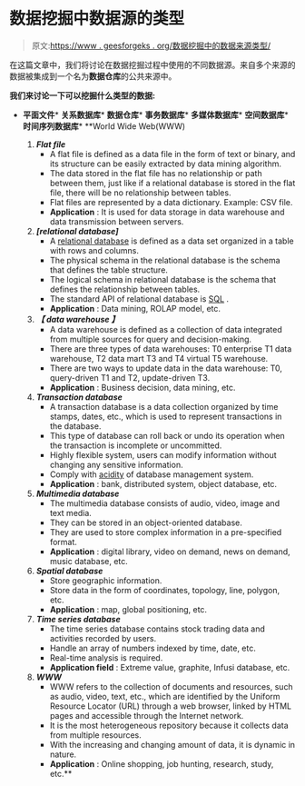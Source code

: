 # 数据挖掘中数据源的类型

> 原文:[https://www . geesforgeks . org/数据挖掘中的数据来源类型/](https://www.geeksforgeeks.org/types-of-sources-of-data-in-data-mining/)

在这篇文章中，我们将讨论在数据挖掘过程中使用的不同数据源。来自多个来源的数据被集成到一个名为**数据仓库**的公共来源中。

**我们来讨论一下可以挖掘什么类型的数据:**

*   **平面文件***   **关系数据库***   **数据仓库***   **事务数据库***   **多媒体数据库***   **空间数据库***   **时间序列数据库***   **World Wide Web(WWW)

    1.  ***Flat file***
        *   A flat file is defined as a data file in the form of text or binary, and its structure can be easily extracted by data mining algorithm.
        *   The data stored in the flat file has no relationship or path between them, just like if a relational database is stored in the flat file, there will be no relationship between tables.
        *   Flat files are represented by a data dictionary. Example: CSV file.
        *   **Application** : It is used for data storage in data warehouse and data transmission between servers.
    2.  ***[relational database]***
        *   A [relational database](https://www.geeksforgeeks.org/relational-model/) is defined as a data set organized in a table with rows and columns.
        *   The physical schema in the relational database is the schema that defines the table structure.
        *   The logical schema in relational database is the schema that defines the relationship between tables.
        *   The standard API of relational database is [SQL](https://www.geeksforgeeks.org/sql-tutorial/) .
        *   **Application** : Data mining, ROLAP model, etc.
    3.  ***【 data warehouse 】***
        *   A data warehouse is defined as a collection of data integrated from multiple sources for query and decision-making.
        *   There are three types of data warehouses: T0 enterprise T1 data warehouse, T2 data mart T3 and T4 virtual T5 warehouse.
        *   There are two ways to update data in the data warehouse: T0, query-driven T1 and T2, update-driven T3.
        *   **Application** : Business decision, data mining, etc.
    4.  ***Transaction database***
        *   A transaction database is a data collection organized by time stamps, dates, etc., which is used to represent transactions in the database.
        *   This type of database can roll back or undo its operation when the transaction is incomplete or uncommitted.
        *   Highly flexible system, users can modify information without changing any sensitive information.
        *   Comply with [acidity](https://www.geeksforgeeks.org/acid-properties-in-dbms/) of database management system.
        *   **Application** : bank, distributed system, object database, etc.
    5.  ***Multimedia database***
        *   The multimedia database consists of audio, video, image and text media.
        *   They can be stored in an object-oriented database.
        *   They are used to store complex information in a pre-specified format.
        *   **Application** : digital library, video on demand, news on demand, music database, etc.
    6.  ***Spatial database***
        *   Store geographic information.
        *   Store data in the form of coordinates, topology, line, polygon, etc.
        *   **Application** : map, global positioning, etc.
    7.  ***Time series database***
        *   The time series database contains stock trading data and activities recorded by users.
        *   Handle an array of numbers indexed by time, date, etc.
        *   Real-time analysis is required.
        *   **Application field** : Extreme value, graphite, Infusi database, etc.
    8.  ***WWW***
        *   WWW refers to the collection of documents and resources, such as audio, video, text, etc., which are identified by the Uniform Resource Locator (URL) through a web browser, linked by HTML pages and accessible through the Internet network.
        *   It is the most heterogeneous repository because it collects data from multiple resources.
        *   With the increasing and changing amount of data, it is dynamic in nature.
        *   **Application** : Online shopping, job hunting, research, study, etc.**